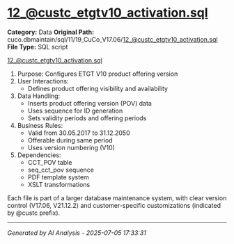 # 12_@custc_etgtv10_activation.sql

**Category:** Data
**Original Path:** cuco.dbmaintain/sql/11/19_CuCo_V17.06/12_@custc_etgtv10_activation.sql
**File Type:** SQL script

12_@custc_etgtv10_activation.sql
1. Purpose: Configures ETGT V10 product offering version
2. User Interactions:
   - Defines product offering visibility and availability
3. Data Handling:
   - Inserts product offering version (POV) data
   - Uses sequence for ID generation
   - Sets validity periods and offering periods
4. Business Rules:
   - Valid from 30.05.2017 to 31.12.2050
   - Offerable during same period
   - Uses version numbering (V10)
5. Dependencies:
   - CCT_POV table
   - seq_cct_pov sequence
   - PDF template system
   - XSLT transformations

Each file is part of a larger database maintenance system, with clear version control (V17.06, V21.12.2) and customer-specific customizations (indicated by @custc prefix).

---
*Generated by AI Analysis - 2025-07-05 17:33:31*
